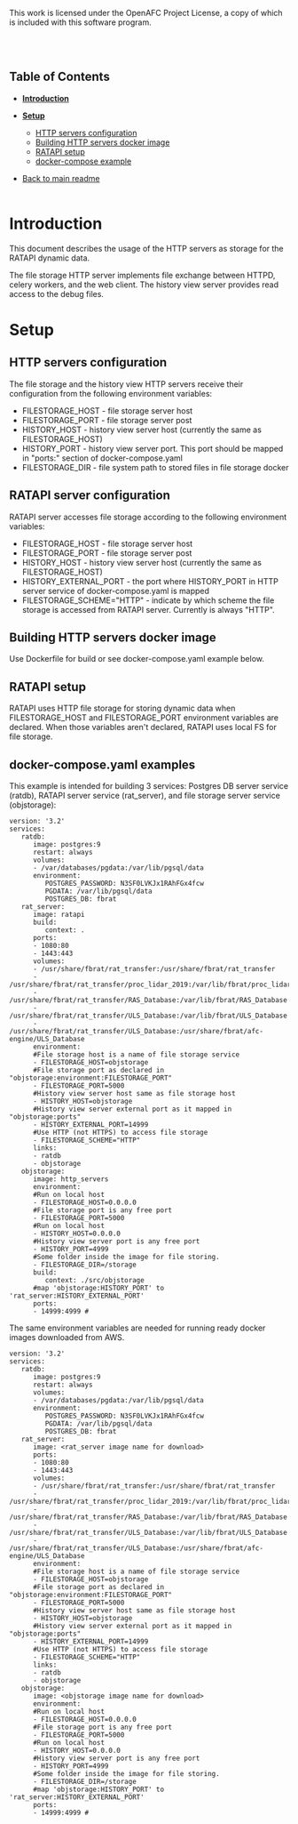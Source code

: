 This work is licensed under the OpenAFC Project License, a copy of which is included with this software program.

<br />
<br />

## Table of Contents
- [**Introduction**](#introduction)
- [**Setup**](#setup)
  - [HTTP servers configuration](#http-servers-configuration)
  - [Building HTTP servers docker image](#building-http-servers-docker-image)
  - [RATAPI setup](#ratapi-setup)
  - [docker-compose example](#docker-compose-example)

- [Back to main readme](/README.md)
<br /><br />

# **Introduction**

This document describes the usage of the HTTP servers as storage for the RATAPI dynamic data.

The file storage HTTP server implements file exchange between HTTPD, celery workers, and the web client.
The history view server provides read access to the debug files.

# **Setup**
## HTTP servers configuration
The file storage and the history view HTTP servers receive their configuration from the following environment variables:
- FILESTORAGE_HOST - file storage server host
- FILESTORAGE_PORT - file storage server post
- HISTORY_HOST - history view server host (currently the same as FILESTORAGE_HOST)
- HISTORY_PORT - history view server port. This port should be mapped in "ports:" section of docker-compose.yaml
- FILESTORAGE_DIR - file system path to stored files in file storage docker

## RATAPI server configuration
RATAPI server accesses file storage according to the following environment variables:
- FILESTORAGE_HOST - file storage server host
- FILESTORAGE_PORT - file storage server post
- HISTORY_HOST - history view server host (currently the same as FILESTORAGE_HOST)
- HISTORY_EXTERNAL_PORT - the port where HISTORY_PORT in HTTP server service of docker-compose.yaml is mapped
- FILESTORAGE_SCHEME="HTTP" - indicate by which scheme the file storage is accessed from RATAPI server. Currently is always "HTTP".

## Building HTTP servers docker image
Use Dockerfile for build or see docker-compose.yaml example below.

## RATAPI setup
RATAPI uses HTTP file storage for storing dynamic data when FILESTORAGE_HOST and FILESTORAGE_PORT environment variables are declared.
When those variables aren't declared, RATAPI uses local FS for file storage.

## docker-compose.yaml examples
This example is intended for building 3 services: Postgres DB server service (ratdb), RATAPI server service (rat_server), and file storage server service (objstorage):

```
version: '3.2'
services:
   ratdb:
      image: postgres:9
      restart: always
      volumes:
      - /var/databases/pgdata:/var/lib/pgsql/data
      environment:
         POSTGRES_PASSWORD: N3SF0LVKJx1RAhFGx4fcw
         PGDATA: /var/lib/pgsql/data
         POSTGRES_DB: fbrat
   rat_server:
      image: ratapi
      build:
         context: .
      ports:
      - 1080:80
      - 1443:443
      volumes:
      - /usr/share/fbrat/rat_transfer:/usr/share/fbrat/rat_transfer
      - /usr/share/fbrat/rat_transfer/proc_lidar_2019:/var/lib/fbrat/proc_lidar_2019
      - /usr/share/fbrat/rat_transfer/RAS_Database:/var/lib/fbrat/RAS_Database
      - /usr/share/fbrat/rat_transfer/ULS_Database:/var/lib/fbrat/ULS_Database
      - /usr/share/fbrat/rat_transfer/ULS_Database:/usr/share/fbrat/afc-engine/ULS_Database
      environment:
      #File storage host is a name of file storage service
      - FILESTORAGE_HOST=objstorage
      #File storage port as declared in "objstorage:environment:FILESTORAGE_PORT"
      - FILESTORAGE_PORT=5000
      #History view server host same as file storage host
      - HISTORY_HOST=objstorage
      #History view server external port as it mapped in "objstorage:ports"
      - HISTORY_EXTERNAL_PORT=14999
      #Use HTTP (not HTTPS) to access file storage
      - FILESTORAGE_SCHEME="HTTP"
      links:
      - ratdb
      - objstorage
   objstorage:
      image: http_servers
      environment:
      #Run on local host
      - FILESTORAGE_HOST=0.0.0.0
      #File storage port is any free port
      - FILESTORAGE_PORT=5000
      #Run on local host
      - HISTORY_HOST=0.0.0.0
      #History view server port is any free port
      - HISTORY_PORT=4999
      #Some folder inside the image for file storing.
      - FILESTORAGE_DIR=/storage
      build:
         context: ./src/objstorage
      #map 'objstorage:HISTORY_PORT' to 'rat_server:HISTORY_EXTERNAL_PORT'
      ports:
      - 14999:4999 #
```

The same environment variables are needed for running ready docker images downloaded from AWS.

```
version: '3.2'
services:
   ratdb:
      image: postgres:9
      restart: always
      volumes:
      - /var/databases/pgdata:/var/lib/pgsql/data
      environment:
         POSTGRES_PASSWORD: N3SF0LVKJx1RAhFGx4fcw
         PGDATA: /var/lib/pgsql/data
         POSTGRES_DB: fbrat
   rat_server:
      image: <rat_server image name for download>
      ports:
      - 1080:80
      - 1443:443
      volumes:
      - /usr/share/fbrat/rat_transfer:/usr/share/fbrat/rat_transfer
      - /usr/share/fbrat/rat_transfer/proc_lidar_2019:/var/lib/fbrat/proc_lidar_2019
      - /usr/share/fbrat/rat_transfer/RAS_Database:/var/lib/fbrat/RAS_Database
      - /usr/share/fbrat/rat_transfer/ULS_Database:/var/lib/fbrat/ULS_Database
      - /usr/share/fbrat/rat_transfer/ULS_Database:/usr/share/fbrat/afc-engine/ULS_Database
      environment:
      #File storage host is a name of file storage service
      - FILESTORAGE_HOST=objstorage
      #File storage port as declared in "objstorage:environment:FILESTORAGE_PORT"
      - FILESTORAGE_PORT=5000
      #History view server host same as file storage host
      - HISTORY_HOST=objstorage
      #History view server external port as it mapped in "objstorage:ports"
      - HISTORY_EXTERNAL_PORT=14999
      #Use HTTP (not HTTPS) to access file storage
      - FILESTORAGE_SCHEME="HTTP"
      links:
      - ratdb
      - objstorage
   objstorage:
      image: <objstorage image name for download>
      environment:
      #Run on local host
      - FILESTORAGE_HOST=0.0.0.0
      #File storage port is any free port
      - FILESTORAGE_PORT=5000
      #Run on local host
      - HISTORY_HOST=0.0.0.0
      #History view server port is any free port
      - HISTORY_PORT=4999
      #Some folder inside the image for file storing.
      - FILESTORAGE_DIR=/storage
      #map 'objstorage:HISTORY_PORT' to 'rat_server:HISTORY_EXTERNAL_PORT'
      ports:
      - 14999:4999 #
```
